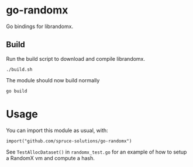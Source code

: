 # go-randomx
Go bindings for librandomx.

## Build
Run the build script to download and compile librandomx.
```
./build.sh
```
The module should now build normally
```
go build
```

# Usage
You can import this module as usual, with:
```
import("github.com/spruce-solutions/go-randomx")
```

See `TestAllocDataset()` in `randomx_test.go` for an example of how to setup a RandomX vm and compute a hash.
